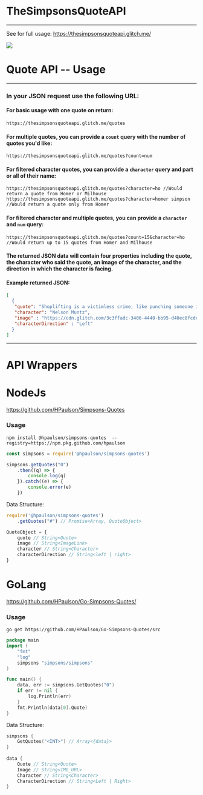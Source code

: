 # TheSimpsonsQuoteAPI
--------------
See for full usage: https://thesimpsonsquoteapi.glitch.me/

![](https://cdn.glitch.com/3c3ffadc-3406-4440-bb95-d40ec8fcde72%2Fsimpsons.PNG?1497481539770)

# Quote API -- Usage
-------------
### In your JSON request use the following URL:


#### For basic usage with one quote on return:
```
https://thesimpsonsquoteapi.glitch.me/quotes
```

#### For multiple quotes, you can provide a `count` query with the number of quotes you'd like:
```
https://thesimpsonsquoteapi.glitch.me/quotes?count=num
```

#### For filtered character quotes, you can provide a `character` query and part or all of their name:
```
https://thesimpsonsquoteapi.glitch.me/quotes?character=ho //Would return a quote from Homer or Milhouse
https://thesimpsonsquoteapi.glitch.me/quotes?character=homer simpson //Would return a quote only from Homer
```

#### For filtered character and multiple quotes, you can provide a `character` and `num` query:
```
https://thesimpsonsquoteapi.glitch.me/quotes?count=15&character=ho //Would return up to 15 quotes from Homer and Milhouse
```

#### The returned JSON data will contain four properties including the quote, the character who said the quote, an image of the character, and the direction in which the character is facing.
#### Example returned JSON: 
```json
[
  {
   "quote": "Shoplifting is a victimless crime, like punching someone in the dark.",
   "character": "Nelson Muntz",
   "image" : "https://cdn.glitch.com/3c3ffadc-3406-4440-bb95-d40ec8fcde72%2FNelsonMuntz.png?1497567511185",
   "characterDirection" : "Left"
  }
]
```
-------------
# API Wrappers

# NodeJs
https://github.com/HPaulson/Simpsons-Quotes
### Usage

`npm install @hpaulson/simpsons-quotes  --registry=https://npm.pkg.github.com/hpaulson`

```js
const simpsons = require('@hpaulson/simpsons-quotes')

simpsons.getQuotes("0")
    .then((q) => {
        console.log(q)
    }).catch((e) => {
        console.error(e)
    })

```
Data Structure:

```js
require('@hpaulson/simpsons-quotes')
    .getQuotes("#") // Promise<Array, QuoteObject>

QuoteObject = {
    quote // String<Quote>
    image // String<ImageLink>
    character // String<Character>
    characterDirection // String<left | right>
}
```

# GoLang
https://github.com/HPaulson/Go-Simpsons-Quotes/
### Usage

`go get https://github.com/HPaulson/Go-Simpsons-Quotes/src`

```go
package main
import (
	"fmt"
	"log"
	simpsons "simpsons/simpsons"
)

func main() {
	data, err := simpsons.GetQuotes("0")
	if err != nil {
		log.Println(err)
	}
	fmt.Println(data[0].Quote)
}
```
Data Structure:

```go
simpsons {
	GetQuotes("<INT>") // Array<{data}>
}
	
data {
	Quote // String<Quote>
	Image // String<IMG_URL>
	Character // String<Character>
	CharacterDirection // String<Left | Right>
}
```

